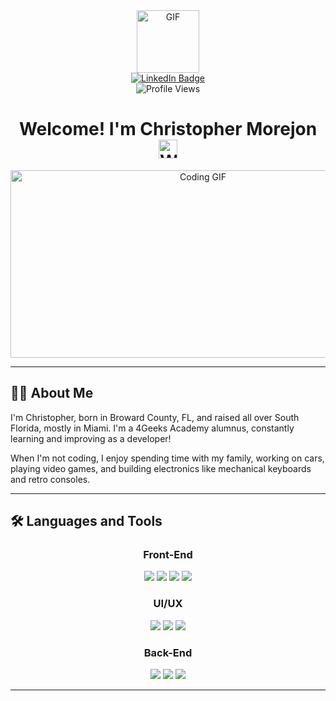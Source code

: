 <div align="center">
  <img src="https://media.giphy.com/media/3kPDmoWdBpQPNhCnUG/giphy.gif" width="100" alt="GIF"/>
  
  <div id="badges">
    <a href="https://www.linkedin.com/in/christopher-morejon-067ab7254/">
      <img src="https://img.shields.io/badge/LinkedIn-%230077B5.svg?style=for-the-badge&logo=linkedin&logoColor=white" alt="LinkedIn Badge"/>
    </a>
  </div>
  
  <img src="https://komarev.com/ghpvc/?username=Kriss1205&style=flat-square&color=blue" alt="Profile Views"/>

  <h1>
    Welcome! I'm Christopher Morejon <img src="https://media.giphy.com/media/5HyXGsoFzXWPKFx07j/giphy.gif" width="30px" alt="Waving Hand"/>
  </h1>
</div>

<div align="center">
  <img src="https://media.giphy.com/media/NHvv0Bo3oGq1eTBDd1/giphy.gif" width="600" height="300" alt="Coding GIF"/>
</div>

---

## 👨‍💻 About Me

I'm Christopher, born in Broward County, FL, and raised all over South Florida, mostly in Miami. I'm a 4Geeks Academy alumnus, constantly learning and improving as a developer!

When I'm not coding, I enjoy spending time with my family, working on cars, playing video games, and building electronics like mechanical keyboards and retro consoles.

---

## 🛠️ Languages and Tools

<div align="center">

### Front-End
<img src="https://img.shields.io/badge/HTML5-%23E34F26.svg?style=for-the-badge&logo=html5&logoColor=white"/> 
<img src="https://img.shields.io/badge/CSS3-%231572B6.svg?style=for-the-badge&logo=css3&logoColor=white"/> 
<img src="https://img.shields.io/badge/JavaScript-%23323330.svg?style=for-the-badge&logo=javascript&logoColor=%23F7DF1E"/> 
<img src="https://img.shields.io/badge/React-%2320232a.svg?style=for-the-badge&logo=react&logoColor=%2361DAFB"/>

### UI/UX
<img src="https://img.shields.io/badge/Bootstrap-%23563D7C.svg?style=for-the-badge&logo=bootstrap&logoColor=white"/> 
<img src="https://img.shields.io/badge/Material_UI-%230081CB.svg?style=for-the-badge&logo=mui&logoColor=white"/>
<img src="https://img.shields.io/badge/TailwindCSS-%2338B2AC.svg?style=for-the-badge&logo=tailwind-css&logoColor=white"/>

### Back-End
<img src="https://img.shields.io/badge/Node.js-%2343853D.svg?style=for-the-badge&logo=node.js&logoColor=white"/> 
<img src="https://img.shields.io/badge/Git-%23F05033.svg?style=for-the-badge&logo=git&logoColor=white"/> 
<img src="https://img.shields.io/badge/Python-3670A0?style=for-the-badge&logo=python&logoColor=ffdd54"/>
</div>

---

##
